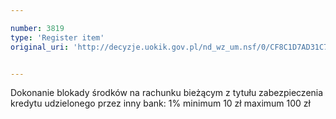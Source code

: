 ```yaml
---

number: 3819
type: 'Register item'
original_uri: 'http://decyzje.uokik.gov.pl/nd_wz_um.nsf/0/CF8C1D7AD31C7F82C1257A99003DB636?OpenDocument'


---
```


Dokonanie blokady środków na rachunku bieżącym z tytułu zabezpieczenia kredytu udzielonego przez inny bank: 1% minimum 10 zł maximum 100 zł
